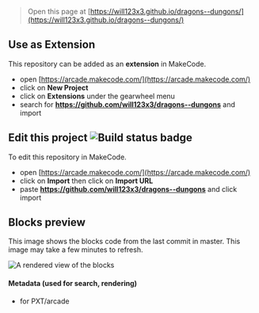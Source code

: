  


> Open this page at [https://will123x3.github.io/dragons--dungons/](https://will123x3.github.io/dragons--dungons/)

## Use as Extension

This repository can be added as an **extension** in MakeCode.

* open [https://arcade.makecode.com/](https://arcade.makecode.com/)
* click on **New Project**
* click on **Extensions** under the gearwheel menu
* search for **https://github.com/will123x3/dragons--dungons** and import

## Edit this project ![Build status badge](https://github.com/will123x3/dragons--dungons/workflows/MakeCode/badge.svg)

To edit this repository in MakeCode.

* open [https://arcade.makecode.com/](https://arcade.makecode.com/)
* click on **Import** then click on **Import URL**
* paste **https://github.com/will123x3/dragons--dungons** and click import

## Blocks preview

This image shows the blocks code from the last commit in master.
This image may take a few minutes to refresh.

![A rendered view of the blocks](https://github.com/will123x3/dragons--dungons/raw/master/.github/makecode/blocks.png)

#### Metadata (used for search, rendering)

* for PXT/arcade
<script src="https://makecode.com/gh-pages-embed.js"></script><script>makeCodeRender("{{ site.makecode.home_url }}", "{{ site.github.owner_name }}/{{ site.github.repository_name }}");</script>
